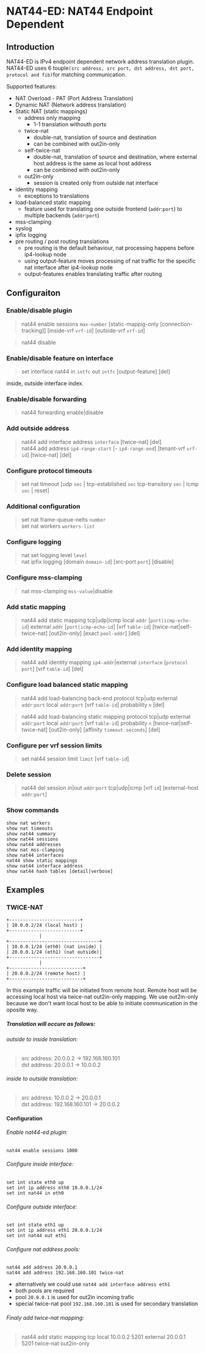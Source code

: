 # NAT44-ED: NAT44 Endpoint Dependent

## Introduction

NAT44-ED is IPv4 endpoint dependent network address translation plugin.\
NAT44-ED uses 6 touple`(src address, src port, dst address, dst port,
protocol and fib)`for matching communication.

Supported features:

- NAT Overload - PAT (Port Address Translation)
- Dynamic NAT (Network address translation)
- Static NAT (static mappings)
  - address only mapping
    - 1-1 translation withouth ports
  - twice-nat
    - double-nat, translation of source and destination
    - can be combined with out2in-only
  - self-twice-nat
    - double-nat, translation of source and destination, where external
      host address is the same as local host address
    - can be combined with out2in-only
  - out2in-only
    - session is created only from outside nat interface
- identity mapping
  - exceptions to translations
- load-balanced static mapping
  - feature used for translating one outside frontend (`addr`:`port`)
    to multiple backends (`addr`:`port`)
- mss-clamping
- syslog
- ipfix logging
- pre routing / post routing translations
  - pre routing is the default behaviour, nat processing happens before
    ip4-lookup node
  - using output-feature moves processing of nat traffic for the specific
    nat interface after ip4-lookup node
  - output-features enables translating traffic after routing

## Configuraiton

### Enable/disable plugin

> nat44 enable sessions `max-number` [static-mappig-only [connection-tracking]]
[inside-vrf `vrf-id`] [outside-vrf `vrf-id`]

> nat44 disable

### Enable/disable feature on interface

> set interface nat44 in `intfc` out `intfc` [output-feature] [del]

inside, outside interface index.

### Enable/disable forwarding

> nat44 forwarding enable|disable

### Add outside address

> nat44 add interface address `interface` [twice-nat] [del]\
nat44 add address `ip4-range-start` [- `ip4-range-end`]
[tenant-vrf `vrf-id`] [twice-nat] [del]

### Configure protocol timeouts

> set nat timeout [udp `sec` | tcp-established `sec` tcp-transitory `sec`
| icmp `sec` | reset]

### Additional configuration

> set nat frame-queue-nelts `number`\
set nat workers `workers-list`

### Configure logging

> nat set logging level `level`\
nat ipfix logging [domain `domain-id`] [src-port `port`] [disable]

### Configure mss-clamping

> nat mss-clamping `mss-value`|disable

### Add static mapping

> nat44 add static mapping tcp|udp|icmp local `addr` [`port|icmp-echo-id`]
external `addr` [`port|icmp-echo-id`] [vrf `table-id`]
[twice-nat|self-twice-nat] [out2in-only] [exact `pool-addr`] [del]

### Add identity mapping

> nat44 add identity mapping `ip4-addr`|external `interface`
[`protocol` `port`] [vrf `table-id`] [del]

### Configure load balanced static mapping

> nat44 add load-balancing back-end protocol tcp|udp external `addr`:`port`
local `addr`:`port` [vrf `table-id`] probability `n` [del]

> nat44 add load-balancing static mapping protocol tcp|udp  external
`addr`:`port` local `addr`:`port` [vrf `table-id`] probability `n`
[twice-nat|self-twice-nat] [out2in-only] [affinity `timeout-seconds`] [del]

### Configure per vrf session limits

> set nat44 session limit `limit` [vrf `table-id`]

### Delete session

> nat44 del session in|out `addr`:`port` tcp|udp|icmp [vrf `id`]
[external-host `addr`:`port`]

### Show commands

```
show nat workers
show nat timeouts
show nat44 summary
show nat44 sessions
show nat44 addresses
show nat mss-clamping
show nat44 interfaces
nat44 show static mappings
show nat44 interface address
show nat44 hash tables [detail|verbose]
```

## Examples

### TWICE-NAT

```
+--------------------------+
| 10.0.0.2/24 (local host) |
+--------------------------+
            |
+---------------------------------+
| 10.0.0.1/24 (eth0) (nat inside) |
| 20.0.0.1/24 (eth1) (nat outside)|
+---------------------------------+
            |
+---------------------------+
| 20.0.0.2/24 (remote host) |
+---------------------------+
```

In this example traffic will be initiated from remote host.
Remote host will be accessing local host via twice-nat out2in-only mapping.
We use out2in-only because we don't want local host to be able to initiate
communication in the oposite way.

##### Translation will occure as follows:

###### outside to inside translation:
> src address: 20.0.0.2 -> 192.168.160.101\
dst address: 20.0.0.1 -> 10.0.0.2

###### inside to outside translation:
> src address: 10.0.0.2 -> 20.0.0.1\
dst address: 192.168.160.101 -> 20.0.0.2

#### Configuration

###### Enable nat44-ed plugin:
```
nat44 enable sessions 1000
```

###### Configure inside interface:
```
set int state eth0 up
set int ip address eth0 10.0.0.1/24
set int nat44 in eth0
```

###### Configure outside interface:
```
set int state eth1 up
set int ip address eth1 20.0.0.1/24
set int nat44 out eth1
```

###### Configure nat address pools:
```
nat44 add address 20.0.0.1
nat44 add address 192.168.160.101 twice-nat
```
- alternatively we could use `nat44 add interface address eth1`
- both pools are required
- pool `20.0.0.1` is used for out2in incoming trafic
- special twice-nat pool `192.168.160.101` is used for secondary translation

###### Finaly add twice-nat mapping:
> nat44 add static mapping tcp local 10.0.0.2 5201
external 20.0.0.1 5201 twice-nat out2in-only